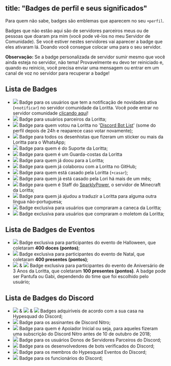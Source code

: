 title: "Badges de perfil e seus significados"
---
Para quem não sabe, badges são emblemas que aparecem no seu `+perfil`.

Badges que não estão aqui são de servidores parceiros meus ou de pessoas que doaram pra mim (você pode vê-los no meu Servidor  de Comunidade). Se você estiver nestes servidores vai aparecer a badge que eles ativaram lá. Doando você consegue colocar uma para o seu servidor. 

**Observação:** Se a badge personalizada de servidor sumir mesmo que você ainda esteja no servidor, não tema! Provavelmente eu devo ter reiniciado e, quando eu reinicio, você precisa enviar uma mensagem ou entrar em um canal de voz no servidor para recuperar a badge!

## Lista de Badges

* <img src="https://cdn.discordapp.com/emojis/663066646377791549.png?v=1" class="inline-emoji"> Badge para os usuários que tem a notificação de novidades ativa (`+notificar`) no servidor comunidade da Loritta. Você pode entrar no servidor comunidade [clicando aqui](https://discord.gg/lori)!
* <img src="https://cdn.discordapp.com/emojis/500751186505498649.png?v=1" class="inline-emoji"> Badge para usuários parceiros da Loritta;
* <img src="https://twemoji.maxcdn.com/2/72x72/2728.png" class="inline-emoji"> Badge para quem votou na Loritta no '[Discord Bot List](https://discordbots.org/bot/loritta)' (some do perfil depois de 24h e reaparece caso votar novamente);
* <img src="https://cdn.discordapp.com/emojis/531534379365695534.png?v=1" class="inline-emoji"> Badge para todos os desenhistas que fizeram um sticker ou mais da Loritta para o WhatsApp;
* <img src="https://twemoji.maxcdn.com/2/72x72/1f4d1.png" class="inline-emoji"> Badge para quem é do Suporte da Loritta;
* <img src="https://twemoji.maxcdn.com/2/72x72/1f46e.png" class="inline-emoji"> Badge para quem é um Guarda-costas da Loritta
* <img src="https://cdn.discordapp.com/emojis/500751185695997962.png?v=1" class="inline-emoji"> Badge para quem já doou para a Loritta;
* <img src="https://cdn.discordapp.com/emojis/546310682807894074.png?v=1" class="inline-emoji"> Badge para quem já colaborou com a Loritta no GitHub;
* <img src="https://twemoji.maxcdn.com/2/72x72/1f48d.png" class="inline-emoji"> Badge para quem está casado pela Loritta (`+casar`);
* <img src="https://cdn.discordapp.com/emojis/500751173549162508.png?v=1" class="inline-emoji"> Badge para quem já está casado pela Lori há mais de um mês;
* <img src="https://cdn.discordapp.com/emojis/500751186505498649.png?v=1" class="inline-emoji"> Badge para quem é Staff do [SparklyPower](https://discord.gg/sparklypower), o servidor de Minecraft da Loritta;
* <img src="https://twemoji.maxcdn.com/2/72x72/1f30e.png" class="inline-emoji"> Badge para quem já ajudou a traduzir a Loritta para alguma outra língua não-portuguesa;
* <img src="https://cdn.discordapp.com/emojis/645689951408619546.png?v=1" class="inline-emoji"> Badge exclusiva para usuários que compraram a caneca da Loritta;
* <img src="https://cdn.discordapp.com/emojis/623670395907866625.png?v=1" class="inline-emoji"> Badge exclusiva para usuários que compraram o moletom da Loritta;

## Lista de Badges de Eventos

* <img src="https://twemoji.maxcdn.com/2/72x72/1f383.png" class="inline-emoji"> Badge exclusiva para participantes do evento de Halloween, que coletaram **400 doces (pontos)**;
* <img src="https://cdn.discordapp.com/emojis/654123687670448137.png?v=1" class="inline-emoji"> Badge exclusiva para participantes do evento de Natal, que coletaram **400 presentes (pontos)**;
* <img src="https://cdn.discordapp.com/emojis/664849802793713686.png?v=1" class="inline-emoji"> & <img src="https://cdn.discordapp.com/emojis/664849802927800351.png?v=1" class="inline-emoji"> Badge exclusiva para participantes do evento de Aniversário de 3 Anos da Loritta, que coletaram **100 presentes (pontos)**. A badge pode ser Pantufa ou Gabi, dependendo do time que foi escolhido pelo usuário;

## Lista de Badges do Discord

* <img src="https://cdn.discordapp.com/emojis/585763004218343426.png?v=1" class="inline-emoji"> & <img src="https://cdn.discordapp.com/emojis/585763004495298575.png?v=1" class="inline-emoji"> & <img src="https://cdn.discordapp.com/emojis/585763004574859273.png?v=1" class="inline-emoji"> Badges adquiríveis de acordo com a sua casa na Hypesquad do Discord;
* <img src="https://cdn.discordapp.com/emojis/733031047524253787.png?v=1" class="inline-emoji"> Badge para os assinantes de Discord Nitro;
* <img src="https://cdn.discordapp.com/emojis/585763690868113455.png?v=1" class="inline-emoji"> Badge para quem é Apoiador Inicial ou seja, para aqueles fizeram uma subscrição do Discord Nitro antes de 10 de outubro de 2018;
* <img src="https://cdn.discordapp.com/emojis/754032603081998336.png?v=1" class="inline-emoji"> Badge para os usuários Donos de Servidores Parceiros do Discord;
* <img src="https://cdn.discordapp.com/emojis/798293846743318538.png?v=1" class="inline-emoji"> Badge para os desenvolvedores de bots verificados do Discord;
* <img src="https://cdn.discordapp.com/emojis/736958253216432258.png?v=1" class="inline-emoji"> Badge para os membros do Hypesquad Eventos do Discord;
* <img src="https://cdn.discordapp.com/emojis/640356269894402066.png?v=1" class="inline-emoji"> Badge para os funcionários do Discord;
